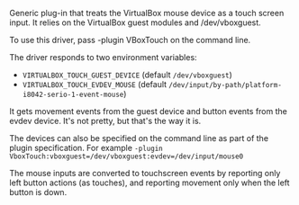 Generic plug-in that treats the VirtualBox mouse device as a touch screen
input. It relies on the VirtualBox guest modules and /dev/vboxguest.

To use this driver, pass -plugin VBoxTouch on the command line.

The driver responds to two environment variables:

 * `VIRTUALBOX_TOUCH_GUEST_DEVICE` (default `/dev/vboxguest`)
 * `VIRTUALBOX_TOUCH_EVDEV_MOUSE` (default `/dev/input/by-path/platform-i8042-serio-1-event-mouse`)

It gets movement events from the guest device and button events from the evdev device. It's not pretty, but that's the way it is.

The devices can also be specified on the command line as part of the plugin
specification.
For example `-plugin VboxTouch:vboxguest=/dev/vboxguest:evdev=/dev/input/mouse0`

The mouse inputs are converted to touchscreen events by reporting only
left button actions (as touches), and reporting movement only when the left
button is down.
